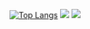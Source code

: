 [![Top Langs](https://github-readme-stats.vercel.app/api/top-langs/?username=xxx-Event)](https://github.com/xxx-Event/github-readme-stats)
<a href="https://github.com/xxx-Event"><img src="https://hits.seeyoufarm.com/api/count/incr/badge.svg?url=https%3A%2F%2Fgithub.com%2Fseondal&count_bg=%23000000&title_bg=%23000000&icon=github.svg&icon_color=%23E7E7E7&title=GitHub&edge_flat=false)"/></a>
 <img src="http://mazandi.herokuapp.com/api?handle={xxx-Event}&theme=warm"/>
